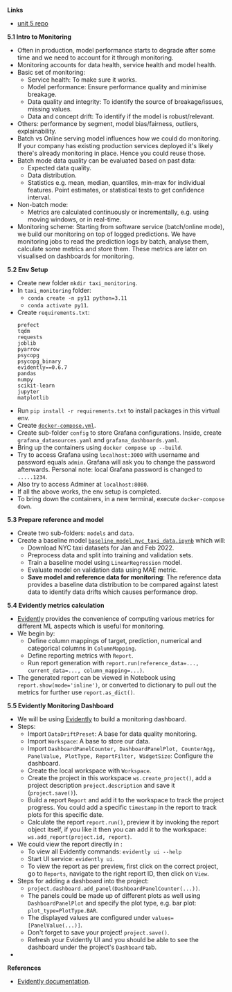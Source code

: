 **Links**
* [unit 5 repo]()

**5.1 Intro to Monitoring**
* Often in production, model performance starts to degrade after some time and we need to account for it through monitoring.
* Monitoring accounts for data health, service health and model health.
* Basic set of monitoring:
    * Service health: To make sure it works.
    * Model performance: Ensure performance quality and minimise breakage.
    * Data quality and integrity: To identify the source of breakage/issues, missing values.
    * Data and concept drift: To identify if the model is robust/relevant.
* Others: performance by segment, model bias/fairness, outliers, explainability.
* Batch vs Online serving model influences how we could do monitoring. If your company has existing production services deployed it's likely there's already monitoring in place. Hence you could reuse those.
* Batch mode data quality can be evaluated based on past data:
    * Expected data quality.
    * Data distribution.
    * Statistics e.g. mean, median, quantiles, min-max for individual features. Point estimates, or statistical tests to get confidence interval.
* Non-batch mode:
    * Metrics are calculated continuously or incrementally, e.g. using moving windows, or in real-time.
* Monitoring scheme: Starting from software service (batch/online mode), we build our monitoring on top of logged predictions. We have monitoring jobs to read the prediction logs by batch, analyse them, calculate some metrics and store them. These metrics are later on visualised on dashboards for monitoring.

**5.2 Env Setup**
* Create new folder `mkdir taxi_monitoring`.
* In `taxi_monitoring` folder:
    * `conda create -n py11 python=3.11`
    * `conda activate py11`.
* Create `requirements.txt`:
    ```
    prefect
    tqdm
    requests
    joblib
    pyarrow
    psycopg
    psycopg_binary
    evidently==0.6.7
    pandas
    numpy
    scikit-learn
    jupyter
    matplotlib
    ```
* Run `pip install -r requirements.txt` to install packages in this virtual env.
* Create [`docker-compose.yml`](https://github.com/viviensiu/mlops-zoomcamp/blob/main/5_model_monitoring/taxi_monitoring/docker-compose.yml).
* Create sub-folder `config` to store Grafana configurations. Inside, create `grafana_datasources.yaml` and `grafana_dashboards.yaml`.
* Bring up the containers using `docker compose up --build`.
* Try to access Grafana using `localhost:3000` with username and password equals `admin`. Grafana will ask you to change the password afterwards. Personal note: local Grafana password is changed to `.....1234`.
* Also try to access Adminer at `localhost:8080`.
* If all the above works, the env setup is completed.
* To bring down the containers, in a new terminal, execute `docker-compose down`.

**5.3 Prepare reference and model**
* Create two sub-folders: `models` and `data`.
* Create a baseline model [`baseline_model_nyc_taxi_data.ipynb`](https://github.com/viviensiu/mlops-zoomcamp/blob/main/5_model_monitoring/taxi_monitoring/baseline_model_nyc_taxi_data.ipynb) which will:
    * Download NYC taxi datasets for Jan and Feb 2022.
    * Preprocess data and split into training and validation sets.
    * Train a baseline model using `LinearRegression` model.
    * Evaluate model on validation data using MAE metric.
    * **Save model and reference data for monitoring**: The reference data provides a baseline data distribution to be compared against latest data to identify data drifts which causes performance drop.

**5.4 Evidently metrics calculation**
* [Evidently](https://www.evidentlyai.com/) provides the convenience of computing various metrics for different ML aspects which is useful for monitoring.
* We begin by: 
    * Define column mappings of target, prediction, numerical and categorical columns in `ColumnMapping`.
    * Define reporting metrics with `Report`.
    * Run report generation with `report.run(reference_data=..., current_data=..., column_mapping=...)`.
* The generated report can be viewed in Notebook using `report.show(mode='inline')`, or converted to dictionary to pull out the metrics for further use `report.as_dict()`.

**5.5 Evidently Monitoring Dashboard**
* We will be using [Evidently](https://www.evidentlyai.com/) to build a monitoring dashboard.
* Steps:
    * Import `DataDriftPreset`: A base for data quality monitoring.
    * Import `Workspace`: A base to store our data.
    * Import `DashboardPanelCounter, DashboardPanelPlot, CounterAgg, PanelValue, PlotType, ReportFilter, WidgetSize`: Configure the dashboard.
    * Create the local workspace with `Workspace`.
    * Create the project in this workspace `ws.create_project()`, add a project description `project.description` and save it (`project.save()`).
    * Build a report `Report` and add it to the workspace to track the project progress. You could add a specific `timestamp` in the report to track plots for this specific date.
    * Calculate the report `report.run()`, preview it by invoking the report object itself, if you like it then you can add it to the workspace: `ws.add_report(project.id, report)`.
* We could view the report directly in :
    * To view all Evidently commands: `evidently ui --help`
    * Start UI service: `evidently ui`.
    * To view the report as per preview, first click on the correct project, go to `Reports`, navigate to the right report ID, then click on `View`.
* Steps for adding a dashboard into the project:
    * `project.dashboard.add_panel(DashboardPanelCounter(...))`.
    * The panels could be made up of different plots as well using `DashboardPanelPlot` and specify the plot type, e.g. bar plot: `plot_type=PlotType.BAR`.
    * The displayed values are configured under `values=[PanelValue(...)]`.
    * Don't forget to save your project! `project.save()`.
    * Refresh your Evidently UI and you should be able to see the dashboard under the project's `Dashboard` tab.
* 

**References**
* [Evidently documentation](https://docs.evidentlyai.com/introduction).
